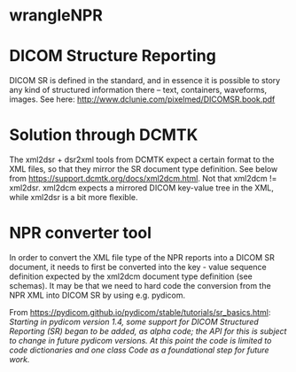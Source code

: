 # wrangleNPR
# DICOM Structure Reporting
DICOM SR is defined in the standard, and in essence it is possible to story any kind of structured information there – text, containers, waveforms, images. See here: http://www.dclunie.com/pixelmed/DICOMSR.book.pdf

# Solution through DCMTK 
The xml2dsr + dsr2xml tools from DCMTK expect a certain format to the XML files, so that they mirror the SR document type definition. See below from https://support.dcmtk.org/docs/xml2dcm.html.
Not that xml2dcm != xml2dsr. xml2dcm expects a mirrored DICOM key-value tree in the XML, while xml2dsr is a bit more flexible.

# NPR converter tool
In order to convert the XML file type of the NPR reports into a DICOM SR document, it needs to first be converted into the key - value sequence definition expected by the xml2dcm document type definition (see schemas).
It may be that we need to hard code the conversion from the NPR XML into DICOM SR by using e.g. pydicom.

From https://pydicom.github.io/pydicom/stable/tutorials/sr_basics.html:
*Starting in pydicom version 1.4, some support for DICOM Structured Reporting (SR) began to be added, as alpha code; the API for this is subject to change in future pydicom versions. At this point the code is limited to code dictionaries and one class Code as a foundational step for future work.*